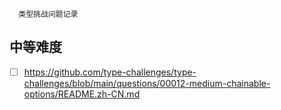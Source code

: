 ```
  类型挑战问题记录
```
## 中等难度
- [ ] https://github.com/type-challenges/type-challenges/blob/main/questions/00012-medium-chainable-options/README.zh-CN.md
